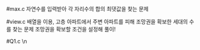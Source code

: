 #max.c
자연수를 입력받아 각 자리수의 합의 최댓값을 찾는 문제

#view.c
배열을 이용, 고층 아파트에서 주변 아파트를 피해 조망권을 확보한 세대의 수를 찾는 문제
조망권을 확보할 조건을 설정해 풀이!

#Q1.c
\n
